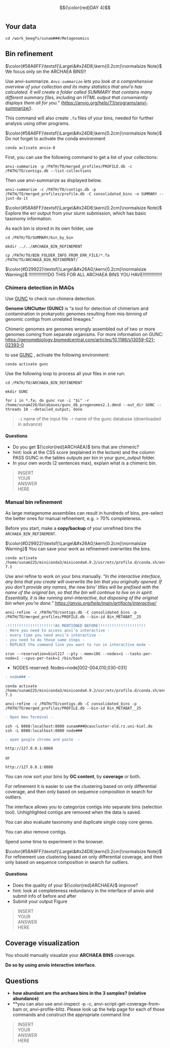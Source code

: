 # 
$${\color{red}DAY 4}$$
# 

## Your data
``` 
cd /work_beegfs/sunam###/Metagenomics
``` 



## Bin refinement

$\color{#58A6FF}\textsf{\Large\&#x24D8;\kern{0.2cm}\normalsize Note}$
We focus only on the ARCHAEA BINS!!

Use anvi-summarize. *``Anvi-summarize`` lets you look at a comprehensive overview of your collection and its many statistics that anvi’o has calculated.
It will create a folder called SUMMARY that contains many different summary files, including an HTML output that conveniently displays them all for you.”* 
(https://anvio.org/help/7.1/programs/anvi-summarize/).

This command will also create ``.fa`` files of your bins, needed for further analysis using other programs.

$\color{#58A6FF}\textsf{\Large\&#x24D8;\kern{0.2cm}\normalsize Note}$
Do not forget to activate the conda environment

``` 
conda activate anvio-8
``` 

First, you can use the following command to get a list of your collections:

``` 
anvi-summarize -p /PATH/TO/merged_profiles/PROFILE.db -c /PATH/TO/contigs.db --list-collections
``` 

Then use anvi-summarize as displayed below.

``` 
anvi-summarize -c /PATH/TO/contigs.db -p /PATH/TO/merged_profiles/profile.db -C consolidated_bins -o SUMMARY --just-do-it
``` 
$\color{#58A6FF}\textsf{\Large\&#x24D8;\kern{0.2cm}\normalsize Note}$
Explore the err output from your slurm submission, which has basic taxonomy information.

As each bin is stored in its own folder, use 
``` 
cd /PATH/TO/SUMMARY/bin_by_bin

mkdir ../../ARCHAEA_BIN_REFINEMENT

cp /PATH/TO/BIN_FOLDER_INFO_FROM_ERR_FILE/*.fa /PATH/TO/ARCHAEA_BIN_REFINEMENT/
``` 
$\color{#D29922}\textsf{\Large\&#x26A0;\kern{0.2cm}\normalsize Warning}$
!!!!!!!!!!!!!!!DO THIS FOR ALL ARCHAEA BINS YOU HAVE!!!!!!!!!!!!!!!

### Chimera detection in MAGs

Use [GUNC](https://grp-bork.embl-community.io/gunc/ ) to check run chimera detection. 

**Genome UNClutter (GUNC)** is “a tool for detection of chimerism and contamination in prokaryotic genomes resulting from mis-binning of genomic contigs from unrelated lineages.”

Chimeric genomes are genomes wrongly assembled out of two or more genomes coming from separate organisms. For more information on GUNC: https://genomebiology.biomedcentral.com/articles/10.1186/s13059-021-02393-0

to use [GUNC](https://grp-bork.embl-community.io/gunc/ ) , activate the following environment: 

``` 
conda activate gunc
``` 
Use the following loop to process all your files in one run: 

``` 
cd /PATH/TO/ARCHAEA_BIN_REFINEMENT

mkdir GUNC

for i in *.fa; do gunc run -i "$i" -r /home/sunam226/Databases/gunc_db_progenomes2.1.dmnd --out_dir GUNC --threads 10 --detailed_output; done
``` 

> `-i` name of the input file
> `-r` name of the gunc database (downloaded in advance)

#### Questions
* Do you get ${\color{red}ARCHAEA}$ bins that are chimeric? 
* hint: look at the CSS score (explained in the lecture) and the column PASS GUNC in the tables outputs per bin in your gunc_output folder.
* In your own words (2 sentences max), explain what is a chimeric bin.

> INSERT\
> YOUR\
> ANSWER\
> HERE

### Manual bin refinement

As large metagenome assemblies can result in hundreds of bins, pre-select the better ones for manual refinement, e.g. > 70% completeness.

Before you start, make a **copy/backup** of your unrefined bins the ``ARCHAEA_BIN_REFINEMENT``.

$\color{#D29922}\textsf{\Large\&#x26A0;\kern{0.2cm}\normalsize Warning}$
You can save your work as refinement overwrites the bins. 

``` 
conda activate /home/sunam225/miniconda3/miniconda4.9.2/usr/etc/profile.d/conda.sh/envs/anvio-7.1
``` 

Use anvi refine to work on your bins manually. *“In the interactive interface, any bins that you create will overwrite the bin that you originally opened. If you don’t provide any names, the new bins’ titles will be prefixed with the name of the original bin, so that the bin will continue to live on in spirit.
Essentially, it is like running anvi-interactive, but disposing of the original bin when you’re done.” https://anvio.org/help/main/artifacts/interactive/*

``` 
anvi-refine -c /PATH/TO/contigs.db -C consolidated_bins -p /PATH/TO/merged_profiles/PROFILE.db --bin-id Bin_METABAT__25
``` 

```diff
-!!!!!!!!!!!!!!!!!!!!!AS MENTIONED BEFORE!!!!!!!!!!!!!!!!!!!!!
- Here you need to access anvi’o interactive -
- every time you need anvi’o interactive -
- you need to do those same steps -
- REPLACE the command line you want to run in interactive mode -
```
```
srun --reservation=biol217 --pty --mem=10G --nodes=1 --tasks-per-node=1 --cpus-per-task=1 /bin/bash
```
- NODES reserved:  Nodes=node[002-004,010,030-031]

```diff
- node### -
```

```
conda activate /home/sunam225/miniconda3/miniconda4.9.2/usr/etc/profile.d/conda.sh/envs/anvio-7.1

anvi-refine -c /PATH/TO/contigs.db -C consolidated_bins -p /PATH/TO/merged_profiles/PROFILE.db --bin-id Bin_METABAT__25
```
```diff
- Open New Terminal -
```
```
ssh -L 8060:localhost:8080 sunam###@caucluster-old.rz.uni-kiel.de
ssh -L 8080:localhost:8080 node###
```
```diff
- open google chrome and paste  -
```

```
http://127.0.0.1:8060
```
or
```
http://127.0.0.1:8080
```

You can now sort your bins by **GC content**, by **coverage** or both. 

For refinement it is easier to use the clustering based on only differential coverage, and then only based on sequence composition in search for outliers.

The interface allows you to categorize contigs into separate bins (selection tool). Unhighlighted contigs are removed when the data is saved.

You can also evaluate taxonomy and duplicate single copy core genes.


You can also remove contigs. 

Spend some time to experiment in the browser.

$\color{#58A6FF}\textsf{\Large\&#x24D8;\kern{0.2cm}\normalsize Note}$
For refinement use clustering based on only differential coverage, and then only based on sequence composition in search for outliers.


#### Questions
* Does the quality of your ${\color{red}ARCHAEA}$ improve? 
* hint: look at completeness redundancy in the interface of anvio and submit info of before and after 
* Submit your output Figure

> INSERT\
> YOUR\
> ANSWER\
> HERE


## Coverage visualization

You should manually visualize your **ARCHAEA BINS** coverage.
 
**Do so by using anvio interactive interface.**

## Questions
  
* **how abundant are the archaea bins in the 3 samples? (relative abundance)**
* **you can also use anvi-inspect -p -c, anvi-script-get-coverage-from-bam or, anvi-profile-blitz. Please look up the help page for each of those commands and construct the appropriate command line
 
> INSERT\
> YOUR\
> ANSWER\
> HERE


